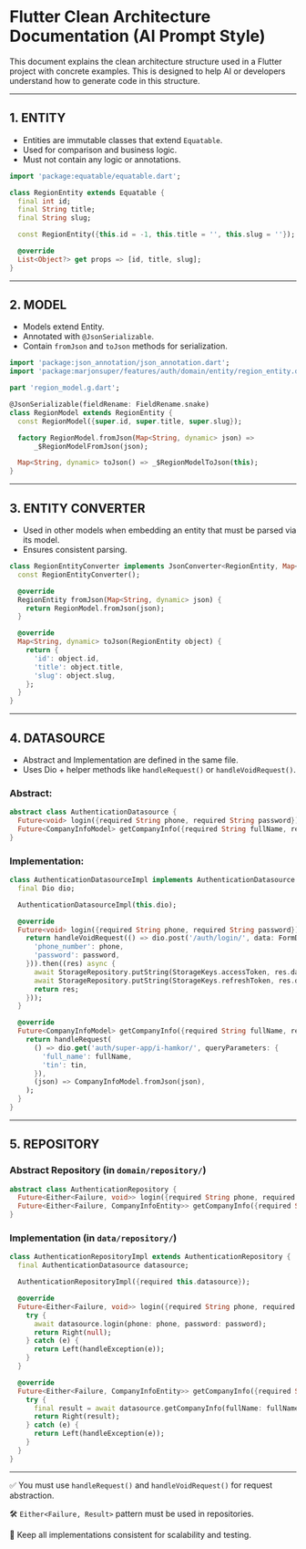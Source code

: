 
# Flutter Clean Architecture Documentation (AI Prompt Style)

This document explains the clean architecture structure used in a Flutter project with concrete examples. This is designed to help AI or developers understand how to generate code in this structure.

---

## 1. ENTITY

- Entities are immutable classes that extend `Equatable`.
- Used for comparison and business logic.
- Must not contain any logic or annotations.

```dart
import 'package:equatable/equatable.dart';

class RegionEntity extends Equatable {
  final int id;
  final String title;
  final String slug;

  const RegionEntity({this.id = -1, this.title = '', this.slug = ''});

  @override
  List<Object?> get props => [id, title, slug];
}
```

---

## 2. MODEL

- Models extend Entity.
- Annotated with `@JsonSerializable`.
- Contain `fromJson` and `toJson` methods for serialization.

```dart
import 'package:json_annotation/json_annotation.dart';
import 'package:marjonsuper/features/auth/domain/entity/region_entity.dart';

part 'region_model.g.dart';

@JsonSerializable(fieldRename: FieldRename.snake)
class RegionModel extends RegionEntity {
  const RegionModel({super.id, super.title, super.slug});

  factory RegionModel.fromJson(Map<String, dynamic> json) =>
      _$RegionModelFromJson(json);

  Map<String, dynamic> toJson() => _$RegionModelToJson(this);
}
```

---

## 3. ENTITY CONVERTER

- Used in other models when embedding an entity that must be parsed via its model.
- Ensures consistent parsing.

```dart
class RegionEntityConverter implements JsonConverter<RegionEntity, Map<String, dynamic>> {
  const RegionEntityConverter();

  @override
  RegionEntity fromJson(Map<String, dynamic> json) {
    return RegionModel.fromJson(json);
  }

  @override
  Map<String, dynamic> toJson(RegionEntity object) {
    return {
      'id': object.id,
      'title': object.title,
      'slug': object.slug,
    };
  }
}
```

---

## 4. DATASOURCE

- Abstract and Implementation are defined in the same file.
- Uses Dio + helper methods like `handleRequest()` or `handleVoidRequest()`.

### Abstract:

```dart
abstract class AuthenticationDatasource {
  Future<void> login({required String phone, required String password});
  Future<CompanyInfoModel> getCompanyInfo({required String fullName, required String tin});
}
```

### Implementation:

```dart
class AuthenticationDatasourceImpl implements AuthenticationDatasource {
  final Dio dio;

  AuthenticationDatasourceImpl(this.dio);

  @override
  Future<void> login({required String phone, required String password}) {
    return handleVoidRequest(() => dio.post('/auth/login/', data: FormData.fromMap({
      'phone_number': phone,
      'password': password,
    })).then((res) async {
      await StorageRepository.putString(StorageKeys.accessToken, res.data['access']);
      await StorageRepository.putString(StorageKeys.refreshToken, res.data['refresh']);
      return res;
    }));
  }

  @override
  Future<CompanyInfoModel> getCompanyInfo({required String fullName, required String tin}) {
    return handleRequest(
      () => dio.get('auth/super-app/i-hamkor/', queryParameters: {
        'full_name': fullName,
        'tin': tin,
      }),
      (json) => CompanyInfoModel.fromJson(json),
    );
  }
}
```

---

## 5. REPOSITORY

### Abstract Repository (in `domain/repository/`)

```dart
abstract class AuthenticationRepository {
  Future<Either<Failure, void>> login({required String phone, required String password});
  Future<Either<Failure, CompanyInfoEntity>> getCompanyInfo({required String fullName, required String tin});
}
```

### Implementation (in `data/repository/`)

```dart
class AuthenticationRepositoryImpl extends AuthenticationRepository {
  final AuthenticationDatasource datasource;

  AuthenticationRepositoryImpl({required this.datasource});

  @override
  Future<Either<Failure, void>> login({required String phone, required String password}) async {
    try {
      await datasource.login(phone: phone, password: password);
      return Right(null);
    } catch (e) {
      return Left(handleException(e));
    }
  }

  @override
  Future<Either<Failure, CompanyInfoEntity>> getCompanyInfo({required String fullName, required String tin}) async {
    try {
      final result = await datasource.getCompanyInfo(fullName: fullName, tin: tin);
      return Right(result);
    } catch (e) {
      return Left(handleException(e));
    }
  }
}
```

---

✅ You must use `handleRequest()` and `handleVoidRequest()` for request abstraction.

🛠 `Either<Failure, Result>` pattern must be used in repositories.

🧱 Keep all implementations consistent for scalability and testing.
